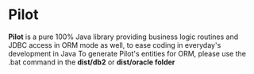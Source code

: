 # Pilot

__Pilot__ is a pure 100% Java library providing business logic routines and JDBC access in ORM mode as well, to ease coding in everyday's development in Java
To generate Pilot's entities for ORM, please use the .bat command in the **dist/db2** or **dist/oracle folder**
